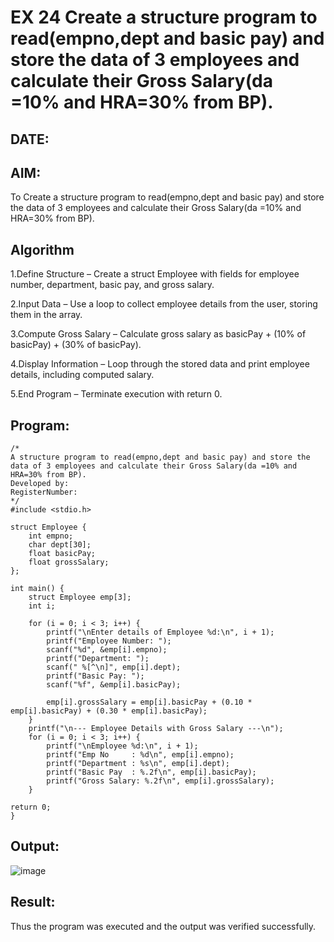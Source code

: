 # EX 24 Create a structure program to read(empno,dept and basic pay) and store the data of 3 employees and calculate their Gross Salary(da =10% and HRA=30% from BP).
## DATE:
## AIM:
To Create a structure program to read(empno,dept and basic pay) and store the data of 3 employees and calculate their Gross Salary(da =10% and HRA=30% from BP).

## Algorithm
1.Define Structure – Create a struct Employee with fields for employee number, department, basic pay, and gross salary.

2.Input Data – Use a loop to collect employee details from the user, storing them in the array.

3.Compute Gross Salary – Calculate gross salary as basicPay + (10% of basicPay) + (30% of basicPay).

4.Display Information – Loop through the stored data and print employee details, including computed salary.

5.End Program – Terminate execution with return 0. 
   

## Program:
```
/*
A structure program to read(empno,dept and basic pay) and store the data of 3 employees and calculate their Gross Salary(da =10% and HRA=30% from BP).
Developed by: 
RegisterNumber:  
*/
#include <stdio.h>

struct Employee {
    int empno;
    char dept[30];
    float basicPay;
    float grossSalary;
};

int main() {
    struct Employee emp[3];
    int i;

    for (i = 0; i < 3; i++) {
        printf("\nEnter details of Employee %d:\n", i + 1);
        printf("Employee Number: ");
        scanf("%d", &emp[i].empno);
        printf("Department: ");
        scanf(" %[^\n]", emp[i].dept);
        printf("Basic Pay: ");
        scanf("%f", &emp[i].basicPay);

        emp[i].grossSalary = emp[i].basicPay + (0.10 * emp[i].basicPay) + (0.30 * emp[i].basicPay);
    }
    printf("\n--- Employee Details with Gross Salary ---\n");
    for (i = 0; i < 3; i++) {
        printf("\nEmployee %d:\n", i + 1);
        printf("Emp No     : %d\n", emp[i].empno);
        printf("Department : %s\n", emp[i].dept);
        printf("Basic Pay  : %.2f\n", emp[i].basicPay);
        printf("Gross Salary: %.2f\n", emp[i].grossSalary);
    }

return 0;
}
```

## Output:
![image](https://github.com/user-attachments/assets/c820b61d-6dc6-4f1f-837a-11c4e44b88f1)



## Result:
Thus the program was executed and the output was verified successfully.
